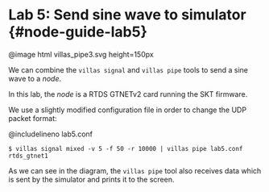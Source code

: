 # Lab 5: Send sine wave to simulator  {#node-guide-lab5}

@image html villas_pipe3.svg height=150px

We can combine the `villas signal` and  `villas pipe` tools to send a sine wave to a _node_.

In this lab, the _node_ is a RTDS GTNETv2 card running the SKT firmware.

We use a slightly modified configuration file in order to change the UDP packet format:

@includelineno lab5.conf

```
$ villas signal mixed -v 5 -f 50 -r 10000 | villas pipe lab5.conf rtds_gtnet1
```

As we can see in the diagram, the `villas pipe` tool also receives data which is sent by the simulator and prints it to the screen.